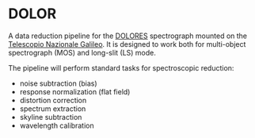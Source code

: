 # DOLOR
A data reduction pipeline for the [DOLORES](http://www.tng.iac.es/instruments/lrs/) spectrograph mounted on the [Telescopio Nazionale Galileo](http://www.tng.iac.es/).
It is designed to work both for multi-object spectrograph (MOS) and long-slit (LS) mode.

The pipeline will perform standard tasks for spectroscopic reduction: 
- noise subtraction (bias)
- response normalization (flat field)
- distortion correction
- spectrum extraction
- skyline subtraction
- wavelength calibration

